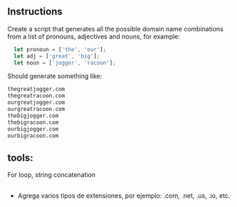 ## Instructions

Create a script that generates all the possible domain name combinations from a list of pronouns, adjectives and nouns, for example:

```js
  let pronoun = ['the', 'our'];
  let adj = ['great', 'big'];
  let noun = ['jogger', 'racoon'];
```

Should generate something like:

```bash
thegreatjogger.com
thegreatracoon.com
ourgreatjogger.com
ourgreatracoon.com
thebigjogger.com
thebigracoon.com
ourbigjogger.com
ourbigracoon.com
```

## tools: 

For loop, string concatenation

## 

- Agrega varios tipos de extensiones, por ejemplo: .com, .net, .us, .io, etc.
